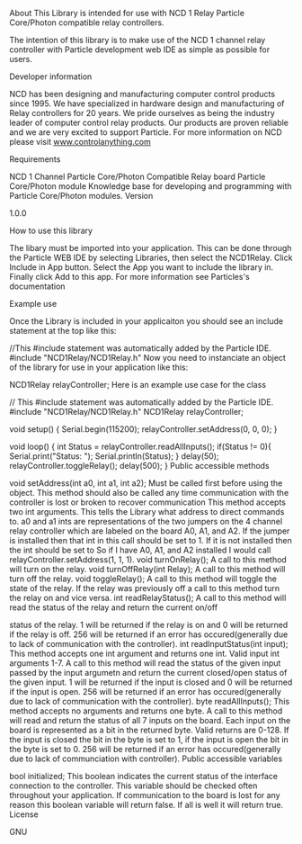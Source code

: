 About
This Library is intended for use with NCD 1 Relay Particle Core/Photon compatible relay controllers.

The intention of this library is to make use of the NCD 1 channel relay controller with Particle development web IDE as simple as possible for users.

Developer information

NCD has been designing and manufacturing computer control products since 1995. We have specialized in hardware design and manufacturing of Relay controllers for 20 years. We pride ourselves as being the industry leader of computer control relay products. Our products are proven reliable and we are very excited to support Particle. For more information on NCD please visit www.controlanything.com

Requirements

NCD 1 Channel Particle Core/Photon Compatible Relay board
Particle Core/Photon module
Knowledge base for developing and programming with Particle Core/Photon modules.
Version

1.0.0

How to use this library

The libary must be imported into your application. This can be done through the Particle WEB IDE by selecting Libraries, then select the NCD1Relay. Click Include in App button. Select the App you want to include the library in. Finally click Add to this app. For more information see Particles's documentation

Example use

Once the Library is included in your applicaiton you should see an include statement at the top like this:

//This #include statement was automatically added by the Particle IDE.
#include "NCD1Relay/NCD1Relay.h"
Now you need to instanciate an object of the library for use in your application like this:

NCD1Relay relayController;
Here is an example use case for the class

// This #include statement was automatically added by the Particle IDE.
#include "NCD1Relay/NCD1Relay.h"
NCD1Relay relayController;

void setup() {
Serial.begin(115200);
relayController.setAddress(0, 0, 0);
}

void loop() {
int Status = relayController.readAllInputs();
if(Status != 0){
Serial.print("Status: ");
Serial.println(Status);
}
delay(50);
relayController.toggleRelay();
delay(500);
}
Public accessible methods

void setAddress(int a0, int a1, int a2);
Must be called first before using the object. This method should also be called any time communication with the controller is lost or broken to recover communication This method accepts two int arguments. This tells the Library what address to direct commands to. a0 and a1 ints are representations of the two jumpers on the 4 channel relay controller which are labeled on the board A0, A1, and A2. If the jumper is installed then that int in this call should be set to 1. If it is not installed then the int should be set to So if I have A0, A1, and A2 installed I would call relayController.setAddress(1, 1, 1).
void turnOnRelay();
A call to this method will turn on the relay.
void turnOffRelay(int Relay);
A call to this method will turn off the relay.
void toggleRelay();
A call to this method will toggle the state of the relay. If the relay was previously off a call to this method turn the relay on and vice versa.
int readRelayStatus();
A call to this method will read the status of the relay and return the current on/off

status of the relay. 1 will be returned if the relay is on and 0 will be returned if the relay is off. 256 will be returned if an error has occured(generally due to lack of communication with the controller).
int readInputStatus(int input);
This method accepts one int argument and returns one int. Valid input int arguments 1-7. A call to this method will read the status of the given input passed by the input argumetn and return the current closed/open status of the given input. 1 will be returned if the input is closed and 0 will be returned if the input is open. 256 will be returned if an error has occured(generally due to lack of communication with the controller).
byte readAllInputs();
This method accepts no arguments and returns one byte. A call to this method will read and return the status of all 7 inputs on the board. Each input on the board is represented as a bit in the returned byte. Valid returns are 0-128. If the input is closed the bit in the byte is set to 1, if the input is open the bit in the byte is set to 0. 256 will be returned if an error has occured(generally due to lack of communciation with controller).
Public accessible variables

bool initialized;
This boolean indicates the current status of the interface connection to the controller. This variable should be checked often throughout your application. If communication to the board is lost for any reason this boolean variable will return false. If all is well it will return true.
License

GNU
